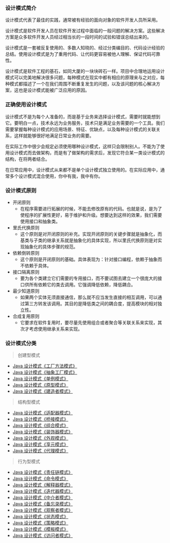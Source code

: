 ### 设计模式简介

设计模式代表了最佳的实践，通常被有经验的面向对象的软件开发人员所采用。

设计模式是软件开发人员在软件开发过程中面临的一般问题的解决方案。这些解决方案是众多软件开发人员经过相当长的一段时间的试验和错误总结出来的。

设计模式是一套被反复使用的、多数人知晓的、经过分类编目的、代码设计经验的总结。使用设计模式是为了重用代码、让代码更容易被他人理解、保证代码可靠性。

设计模式是软件工程的基石，如同大厦的一块块砖石一样。项目中合理地运用设计模式可以完美地解决很多问题，每种模式在现实中都有相应的原理来与之对应，每种模式都描述了一个在我们周围不断重复发生的问题，以及该问题的核心解决方案，这也是设计模式能被广泛应用的原因。

### 正确使用设计模式

设计模式不是为每个人准备的，而是基于业务来选择设计模式，需要时就能想到它。要明白一点，技术永远为业务服务，技术只是满足业务需要的一个工具。我们需要掌握每种设计模式的应用场景、特征、优缺点，以及每种设计模式的关联关系，这样就能够很好地满足日常业务的需要。

在实际工作中很少会规定必须使用哪种设计模式，这样只会限制别人。不能为了使用设计模式而去做架构，而是有了做架构的需求后，发现它符合某一类设计模式的结构，在将两者结合。

在日常应用中，设计模式从来都不是单个设计模式独立使用的。在实际应用中，通常多个设计模式混合使用，你中有我，我中有你。

### 设计模式原则

- 开闭原则
    - 在程序需要进行拓展的时候，不能去修改原有的代码。也就是说，是为了使程序的扩展性更好，易于维护和升级。想要达到这样的效果，我们需要使用接口和抽象类。
- 里氏代换原则
    - 这个原则是对开闭原则的补充。实现开闭原则的关键步骤就是抽象化，而基类与子类的继承关系就是抽象化的具体实现，所以里氏代换原则是对实现抽象化的具体步骤的规范。
- 依赖倒转原则
    - 这个原则是开闭原则的基础。具体表现为：针对接口编程，依赖于抽象而不依赖于具体。
- 接口隔离原则
    - 要为各个类建立它们需要的专用接口，而不要试图去建立一个很庞大的接口供所有依赖它的类去调用。它强调降低依赖，降低耦合。
- 最少知道原则
    - 如果两个实体无须直接通信，那么就不应当发生直接的相互调用，可以通过第三方转发该调用。其目的是降低类之间的耦合度，提高模块的相对独立性。
- 合成复用原则
    - 它要求在软件复用时，要尽量先使用组合或者聚合等关联关系来实现，其次才考虑使用继承关系来实现。

### 设计模式分类

> 创建型模式

- [Java 设计模式《工厂方法模式》](./doc/创建型模式/工厂方法模式.md)
- [Java 设计模式《抽象工厂模式》](./doc/创建型模式/抽象工厂模式.md)
- [Java 设计模式《单例模式》](./doc/创建型模式/单例模式.md)
- [Java 设计模式《原型模式》](./doc/创建型模式/原型模式.md)
- [Java 设计模式《建造者模式》](./doc/创建型模式/建造者模式.md)

> 结构型模式

- [Java 设计模式《适配器模式》](./doc/结构型模式/适配器模式.md)
- [Java 设计模式《桥接模式》](./doc/结构型模式/桥接模式.md)
- [Java 设计模式《组合模式》](./doc/结构型模式/组合模式.md)
- [Java 设计模式《装饰器模式》](./doc/结构型模式/装饰器模式.md)
- [Java 设计模式《外观模式》](./doc/结构型模式/外观模式.md)
- [Java 设计模式《享元模式》](./doc/结构型模式/享元模式.md)
- [Java 设计模式《代理模式》](./doc/结构型模式/代理模式.md)

> 行为型模式

- [Java 设计模式《责任链模式》](./doc/行为型模式/责任链模式.md)
- [Java 设计模式《命令模式》](./doc/行为型模式/命令模式.md)
- [Java 设计模式《解释器模式》](./doc/行为型模式/解释器模式.md)
- [Java 设计模式《迭代器模式》](./doc/行为型模式/迭代器模式.md)
- [Java 设计模式《中介者模式》](./doc/行为型模式/中介者模式.md)
- [Java 设计模式《备忘录模式》](./doc/行为型模式/备忘录模式.md)
- [Java 设计模式《观察者模式》](./doc/行为型模式/观察者模式.md)
- [Java 设计模式《状态模式》](./doc/行为型模式/状态模式.md)
- [Java 设计模式《策略模式》](./doc/行为型模式/策略模式.md)
- [Java 设计模式《模板模式》](./doc/行为型模式/模板模式.md)
- [Java 设计模式《访问者模式》](./doc/行为型模式/访问者模式.md)